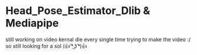 # Head_Pose_Estimator_Dlib & Mediapipe

still working on video kernal die every single time trying to make the video :/
so still looking for a sol      (👍 ͡❛ ͜ʖ ͡❛)👍

